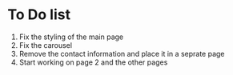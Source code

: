# To Do list
1. Fix the styling of the main page
2. Fix the carousel
3. Remove the contact information and place it in a seprate page
4. Start working on page 2 and the other pages
